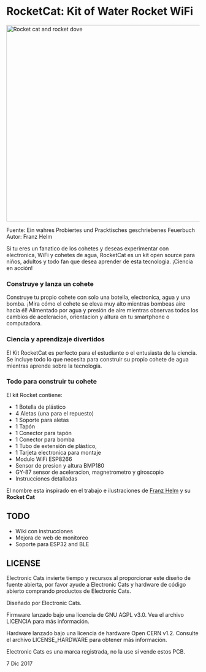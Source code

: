 # RocketCat: Kit of Water Rocket WiFi

<a title="By Franz Helm (book by Franz Helm from 16th century) [Public domain], via Wikimedia Commons" href="https://upload.wikimedia.org/wikipedia/commons/2/21/Rocket_cat_cropped.jpg"><img width="512" alt="Rocket cat and rocket dove" src="https://upload.wikimedia.org/wikipedia/commons/2/21/Rocket_cat_cropped.jpg"/></a>

Fuente: Ein wahres Probiertes und Pracktisches geschriebenes Feuerbuch <br>
Autor: Franz Helm


Si tu eres un fanatico de los cohetes y deseas experimentar con electronica, WiFi y cohetes de agua, RocketCat es un kit open source para niños, adultos y todo fan que desea aprender de esta tecnologia. ¡Ciencia en acción!

### Construye y lanza un cohete
Construye tu propio cohete con solo una botella, electronica, agua y una bomba. ¡Mira cómo el cohete se eleva muy alto mientras bombeas aire hacia él! Alimentado por agua y presión de aire mientras observas todos los cambios de aceleracion, orientacion y altura en tu smartphone o computadora.

### Ciencia y aprendizaje divertidos
El Kit RocketCat es perfecto para el estudiante o el entusiasta de la ciencia. Se incluye todo lo que necesita para construir su propio cohete de agua mientras aprende sobre la tecnología.

### Todo para construir tu cohete
El kit Rocket contiene:

- 1 Botella de plástico
- 4 Aletas (una para el repuesto)
- 1 Soporte para aletas
- 1 Tapón
- 1 Conector para tapón 
- 1 Conector para bomba 
- 1 Tubo de extensión de plástico, 
- 1 Tarjeta electronica para montaje
- Modulo WiFi ESP8266
- Sensor de presion y altura BMP180
- GY-87 sensor de aceleracion, magnetrometro y giroscopio
- Instrucciones detalladas


El nombre esta inspirado en el trabajo e ilustraciones de [Franz Helm](https://en.wikipedia.org/wiki/Franz_Helm) y su **Rocket Cat**

## TODO

- Wiki con instrucciones
- Mejora de web de monitoreo
- Soporte para ESP32 and BLE


## LICENSE


Electronic Cats invierte tiempo y recursos al proporcionar este diseño de fuente abierta, por favor ayude a Electronic Cats y hardware de código abierto comprando productos de Electronic Cats.

Diseñado por Electronic Cats.

Firmware lanzado bajo una licencia de GNU AGPL v3.0. Vea el archivo LICENCIA para más información.

Hardware lanzado bajo una licencia de hardware Open CERN v1.2. Consulte el archivo LICENSE_HARDWARE para obtener más información.

Electronic Cats es una marca registrada, no la use si vende estos PCB.

7 Dic 2017